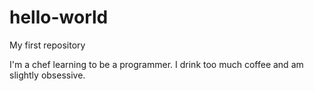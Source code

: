 # hello-world
My first repository

I'm a chef learning to be a programmer. I drink too much coffee and am slightly obsessive.
